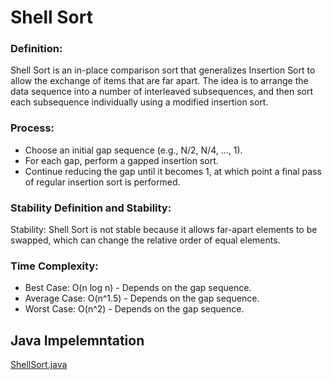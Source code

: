 # Shell Sort
### Definition:
Shell Sort is an in-place comparison sort that generalizes Insertion Sort to allow the exchange of items that are far apart. The idea is to arrange the data sequence into a number of interleaved subsequences, and then sort each subsequence individually using a modified insertion sort.


### Process:
- Choose an initial gap sequence (e.g., N/2, N/4, ..., 1).
- For each gap, perform a gapped insertion sort.
- Continue reducing the gap until it becomes 1, at which point a final pass of regular insertion sort is performed.


### Stability Definition and Stability:
Stability: Shell Sort is not stable because it allows far-apart elements to be swapped, which can change the relative order of equal elements.


### Time Complexity:
- Best Case: O(n log n) - Depends on the gap sequence.
- Average Case: O(n^1.5) - Depends on the gap sequence.
- Worst Case: O(n^2) - Depends on the gap sequence.

## Java Impelemntation 
[ShellSort.java](https://github.com/Roua91/Courses/blob/main/Algorithms/Sorting/ShellSort/ShellSort.java)
